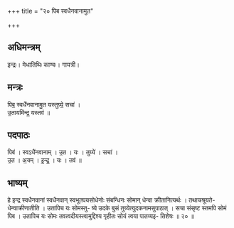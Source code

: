 +++
title = "२० पिब स्वधैनवानामुत"

+++
## अधिमन्त्रम्
इन्द्रः। मेधातिथिः काण्वः। गायत्री।

## मन्त्रः
पिब॒ स्वधै॑नवानामु॒त यस्तुग्र्ये॒ सचा॑ ।  
उ॒तायमि॑न्द्र॒ यस्तव॑ ॥

## पदपाठः
पिब॑ । स्वऽधै॑नवानाम् । उ॒त । यः । तुग्र्ये॑ । सचा॑ ।  
उ॒त । अ॒यम् । इ॒न्द्र॒ । यः । तव॑ ॥

## भाष्यम्
हे इन्द्र स्वधैनवानां स्वधैनवान् स्वभूतपयसोधेनोः संबन्धिनः सोमान् धेन्वा क्रीतानित्यर्थः । तथाचश्रूयते-धेन्वाक्रीणातीति । उतापिच यः सोमस्तु- ष्ये उदके बुसं तुग्र्येत्युदकनामसुपाठात् । सचा संसृष्ट स्तमपि सोमं पिब । उतापिच यः सोमः तवत्वदीयस्त्वामुद्दिश्य गृहीतः सोयं त्वया पातव्यइ- तिशेषः ॥ २० ॥